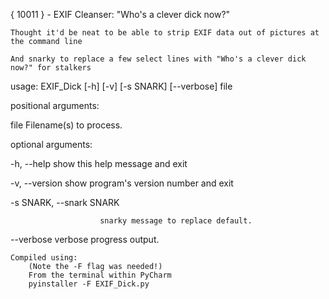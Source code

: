 { 10011 } - EXIF Cleanser: "Who's a clever dick now?" 

    Thought it'd be neat to be able to strip EXIF data out of pictures at the command line 

    And snarky to replace a few select lines with "Who's a clever dick now?" for stalkers 

usage: EXIF_Dick [-h] [-v] [-s SNARK] [--verbose] file 

positional arguments: 

  file                  Filename(s) to process. 

optional arguments: 

  -h, --help            show this help message and exit 

  -v, --version         show program's version number and exit 

  -s SNARK, --snark SNARK 

                        snarky message to replace default. 

  --verbose             verbose progress output. 

 

    Compiled using: 
        (Note the -F flag was needed!) 
        From the terminal within PyCharm 
        pyinstaller -F EXIF_Dick.py
